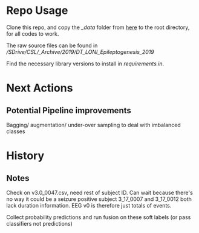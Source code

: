 # Repo Usage
Clone this repo, and copy the _\_data_ folder from [here](https://www.dropbox.com/sh/icfard16qqjpqrm/AAA3oMcZpGe1C0HZfqpflVIOa?dl=0) to the root directory, for all codes to work.

The raw source files can be found in _/SDrive/CSL/\_Archive/2019/DT\_LONI\_Epileptogenesis\_2019_

Find the necessary library versions to install in _requirements.in_.

# Next Actions
## Potential Pipeline improvements
Bagging/ augmentation/ under-over sampling to deal with imbalanced classes

# History

## Notes
Check on v3.0_0047.csv, need rest of subject ID. Can wait because there's no way it could be a seizure positive subject
3_17_0007 and 3_17_0012 both lack duration information. EEG v0 is therefore just totals of events. 

Collect probability predictions and run fusion on these soft labels (or pass classifiers not predictions)
